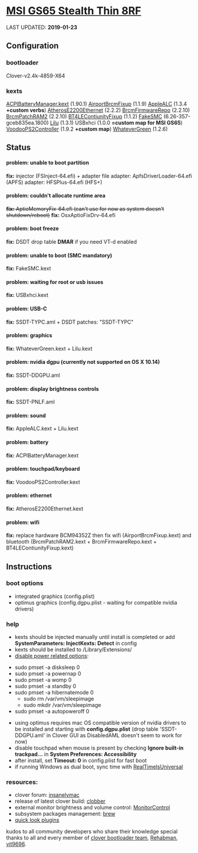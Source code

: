 # [MSI GS65 Stealth Thin 8RF][laptop]

LAST UPDATED: **2019-01-23**


## Configuration
### bootloader

Clover-v2.4k-4859-X64

### kexts

[ACPIBatteryManager.kext][battery] (1.90.1)
[AirportBrcmFixup][wifi] (1.1.9)
[AppleALC][sound] (1.3.4 **+custom verbs**)
[AtherosE2200Ethernet][ethernet] (2.2.2)
[BrcmFirmwareRepo][bluetooth] (2.2.10)
[BrcmPatchRAM2][bluetooth] (2.2.10)
[BT4LEContiunityFixup][bt4le] (1.1.2)
[FakeSMC][smc] (6.26-357-gceb835ea.1800)
[Lilu][lilu] (1.3.1)
USBxhci (1.0.0 **=custom map for MSI GS65**)
[VoodooPS2Controller][ps2] (1.9.2 **+custom map**)
[WhateverGreen][graphics] (1.2.6)

## Status

#### problem: unable to boot partition
**fix:** injector (FSInject-64.efi) + adapter file
adapter: ApfsDriverLoader-64.efi (APFS)
adapter: HFSPlus-64.efi (HFS+)

#### problem: couldn't allocate runtime area
~~**fix:** AptioMemoryFix-64.efi (can't use for now as system doesn't shutdown/reboot)~~
**fix:** OsxAptioFixDrv-64.efi

#### problem: boot freeze
**fix:** DSDT drop table **DMAR** if you need VT-d enabled

#### problem: unable to boot (SMC mandatory)
**fix:** FakeSMC.kext

#### problem: waiting for root or usb issues
**fix:** USBxhci.kext

#### problem: USB-C
**fix:** SSDT-TYPC.aml + DSDT patches: "SSDT-TYPC"

#### problem: graphics
**fix:** WhateverGreen.kext + Lilu.kext

#### problem: nvidia dgpu (currently not supported on OS X 10.14)
**fix:** SSDT-DDGPU.aml

#### problem: display brightness controls
**fix:** SSDT-PNLF.aml

#### problem: sound
**fix:** AppleALC.kext + Lilu.kext

#### problem: battery
**fix:** ACPIBatteryManager.kext

#### problem: touchpad/keyboard
**fix:** VoodooPS2Controller.kext

#### problem: ethernet
**fix:** AtherosE2200Ethernet.kext

#### problem: wifi
**fix:** replace hardware BCM94352Z then fix wifi (AirportBrcmFixup.kext) and bluetooth (BrcmPatchRAM2.kext + BrcmFirmwareRepo.kext + BT4LEContiunityFixup.kext)

## Instructions

### boot options
* integrated graphics (config.plist)
* optimus graphics (config.dgpu.plist - waiting for compatible nvidia drivers)

### help
* kexts should be injected manually until install is completed or add **SystemParameters: InjectKexts: Detect** in config 
* kexts should be installed to /Library/Extensions/
* [disable power related options][disable-slow-sleep]:
 - sudo pmset -a disksleep 0
 - sudo pmset -a powernap 0
 - sudo pmset -a womp 0
 - sudo pmset -a standby 0
 - sudo pmset -a hibernatemode 0
   - sudo rm /var/vm/sleepimage
   - sudo mkdir /var/vm/sleepimage
 - sudo pmset -a autopoweroff 0
* using optimus requires mac OS compatible version of nvidia drivers to be installed and starting with **config.dgpu.plist** (drop table 'SSDT-DDGPU.aml' in Clover GUI as DisabledAML doesn't seem to work for now)
* disable touchpad when mouse is present by checking **Ignore built-in trackpad...** in **System Preferences: Accessibility**
* after install, set **Timeout: 0** in config.plist for fast boot
* if running Windows as dual boot, sync time with [RealTimeIsUniversal]

### resources:
- clover forum: [insanelymac]
- release of latest clover build: [clobber]
- external monitor brightness and volume control: [MonitorControl]
- subsystem packages management: [brew]
- [quick look plugins][qlplugins]

kudos to all community developers who share their knowledge
special thanks to all and every member of [clover bootloader team][clover], [Rehabman], [vit9696].

[battery]: https://bitbucket.org/RehabMan/os-x-acpi-battery-driver/downloads/
[bluetooth]: https://bitbucket.org/RehabMan/os-x-brcmpatchram/downloads/
[brew]: https://brew.sh
[bt4le]: https://github.com/acidanthera/BT4LEContiunityFixup/releases
[clobber]: https://github.com/Dids/clover-builder/releases
[clover]: https://www.insanelymac.com/forum/topic/304530-clover-change-explanations/
[disable-slow-sleep]: https://www.tonymacx86.com/threads/slow-sleep-times.145939/#post-902481
[ethernet]: https://www.insanelymac.com/forum/files/file/313-atherose2200ethernet/
[graphics]: https://github.com/acidanthera/WhateverGreen/releases
[insanelymac]: https://www.insanelymac.com/forum/327-clover/
[laptop]: https://www.msi.com/Laptop/GS65-Stealth-Thin-8RF
[lilu]: https://github.com/acidanthera/Lilu/releases
[MonitorControl]:  https://github.com/the0neyouseek/MonitorControl/releases
[ps2]: https://bitbucket.org/RehabMan/os-x-voodoo-ps2-controller/downloads/
[qlplugins]: https://github.com/sindresorhus/quick-look-plugins
[RealTimeIsUniversal]: https://superuser.com/questions/482860/does-windows-8-support-utc-as-bios-time
[Rehabman]: https://bitbucket.org/RehabMan/
[smc]: https://bitbucket.org/RehabMan/os-x-fakesmc-kozlek/downloads/
[sound]: https://github.com/acidanthera/AppleALC/releases
[vit9696]: https://github.com/acidanthera
[wifi]: https://github.com/acidanthera/AirportBrcmFixup/releases
